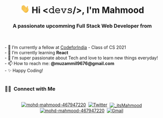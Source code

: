 <h1 align="center"><img src="https://raw.githubusercontent.com/ABSphreak/ABSphreak/master/gifs/Hi.gif" width="30px" /> Hi <𝚍𝚎𝚟𝚜/>, I'm Mahmood </h1>
<h3 align="center">A passionate upcomming Full Stack Web Developer from </h3>

</br>
</br>
  - 🔭 I’m currently a fellow at <a href="https://codeforindia.com/">CodeforIndia</a> - Class of CS 2021 </br>
- 🌱 I’m currently learning <b>React</b> </br>
- 🤩 I'm super passionate about Tech and love to learn new things everyday! </br>
- 📫 How to reach me: <b>@muzammil9676@gmail.com</b> </br>
- ✨ Happy Coding!
  
</br>
</br>

<h3> 🤝🏻 &nbsp;Connect with Me </h3> 

<p align="center">
<br>
<a href="https://www.linkedin.com/in/mohammed-mahmood-ali-muzammil-467947220" target="blank"><img src="https://raw.githubusercontent.com/rahuldkjain/github-profile-readme-generator/master/src/images/icons/Social/linked-in-alt.svg" alt="mohd-mahmood-467947220" height="30" width="40"/></a>&nbsp;
<a href="https://twitter.com/mdmahmood88"><img src="[https://img.shields.io/badge/twitter-1DA1F2?style=for-the-badge&logo=twitter&logoColor=white](https://about.twitter.com/content/dam/about-twitter/en/brand-toolkit/brand-download-img-1.jpg.twimg.1920.jpg)" alt="Twitter" height="30" width="40" /></a>&nbsp;
<a href="https://www.instagram.com/mahmood_ali24/" target="blank"><img align="center" src="https://raw.githubusercontent.com/rahuldkjain/github-profile-readme-generator/master/src/images/icons/Social/instagram.svg" alt="_itsMahmood" height="30" width="40" /></a>&nbsp;
<a href="https://medium.com/@mahmood9676"><img src="https://miro.medium.com/max/1200/1*jfdwtvU6V6g99q3G7gq7dQ.png" alt="mohd-mahmood-467947220" height="30" width="40"/></a>&nbsp;
<a href="mailto:muzammil9676@gmail.com?subject=Hola%20Jiji"><img src="[https://img.shields.io/badge/gmail-%23D14836.svg?&style=for-the-badge&logo=gmail&logoColor=white](https://cdn.wccftech.com/wp-content/uploads/2020/09/Gmail.png)" alt="Gmail"  height="30" width="40"/></a>&nbsp;
</p>
